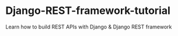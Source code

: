 # Django-REST-framework-tutorial
Learn how to build REST APIs with Django &amp; Django REST framework
